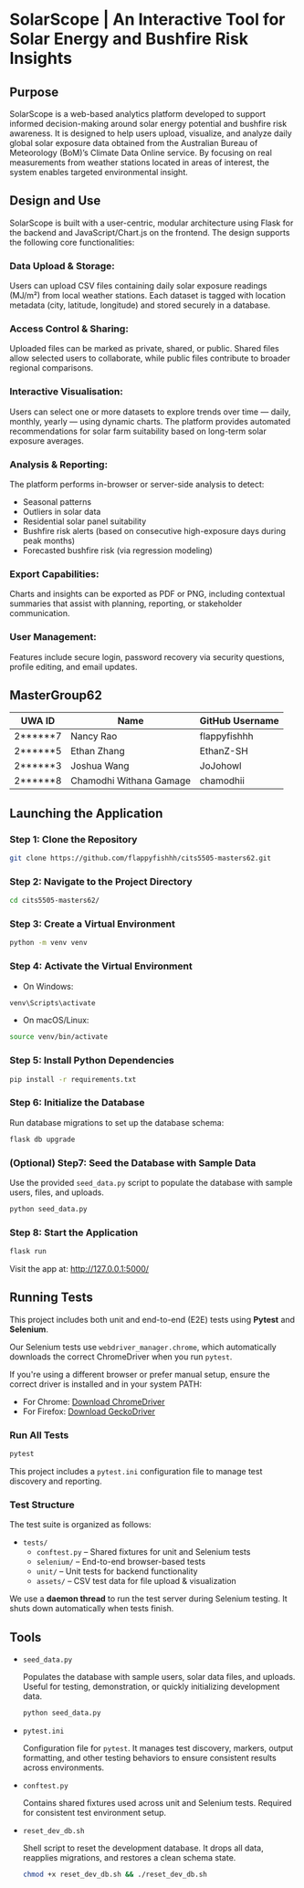 # SolarScope | An Interactive Tool for Solar Energy and Bushfire Risk Insights

## Purpose
SolarScope is a web-based analytics platform developed to support informed decision-making around solar energy potential and bushfire risk awareness. It is designed to help users upload, visualize, and analyze daily global solar exposure data obtained from the Australian Bureau of Meteorology (BoM)’s Climate Data Online service. By focusing on real measurements from weather stations located in areas of interest, the system enables targeted environmental insight.

## Design and Use
SolarScope is built with a user-centric, modular architecture using Flask for the backend and JavaScript/Chart.js on the frontend. The design supports the following core functionalities:

### Data Upload & Storage:
Users can upload CSV files containing daily solar exposure readings (MJ/m²) from local weather stations. Each dataset is tagged with location metadata (city, latitude, longitude) and stored securely in a database.

### Access Control & Sharing:
Uploaded files can be marked as private, shared, or public. Shared files allow selected users to collaborate, while public files contribute to broader regional comparisons.

### Interactive Visualisation:
Users can select one or more datasets to explore trends over time — daily, monthly, yearly — using dynamic charts. The platform provides automated recommendations for solar farm suitability based on long-term solar exposure averages.

### Analysis & Reporting:
The platform performs in-browser or server-side analysis to detect:
- Seasonal patterns
- Outliers in solar data
- Residential solar panel suitability
- Bushfire risk alerts (based on consecutive high-exposure days during peak months)
- Forecasted bushfire risk (via regression modeling)

### Export Capabilities:
Charts and insights can be exported as PDF or PNG, including contextual summaries that assist with planning, reporting, or stakeholder communication.

### User Management:
Features include secure login, password recovery via security questions, profile editing, and email updates.

## MasterGroup62

| UWA ID   | Name                    | GitHub Username |
| -------- | ----------------------- | --------------- |
| 2******7 | Nancy Rao               | flappyfishhh    |
| 2******5 | Ethan Zhang             | EthanZ-SH       |
| 2******3 | Joshua Wang             | JoJohowl        |
| 2******8 | Chamodhi Withana Gamage | chamodhii       |

## Launching the Application

### Step 1: Clone the Repository

```bash
git clone https://github.com/flappyfishhh/cits5505-masters62.git
```

### Step 2: Navigate to the Project Directory

```bash
cd cits5505-masters62/
```

### Step 3: Create a Virtual Environment

```bash
python -m venv venv
```

### Step 4: Activate the Virtual Environment

- On Windows:

```bash
venv\Scripts\activate
```

- On macOS/Linux:

```bash
source venv/bin/activate
```

### Step 5: Install Python Dependencies

```bash
pip install -r requirements.txt
```

### Step 6: Initialize the Database

Run database migrations to set up the database schema:

```bash
flask db upgrade
```

### (Optional) Step7: Seed the Database with Sample Data

Use the provided `seed_data.py` script to populate the database with sample users, files, and uploads.

```bash
python seed_data.py
```

### Step 8: Start the Application

```bash
flask run
```

Visit the app at: http://127.0.0.1:5000/

## Running Tests

This project includes both unit and end-to-end (E2E) tests using **Pytest** and **Selenium**.

Our Selenium tests use `webdriver_manager.chrome`, which automatically downloads the correct ChromeDriver when you run `pytest`.

If you're using a different browser or prefer manual setup, ensure the correct driver is installed and in your system PATH:
- For Chrome: [Download ChromeDriver](https://sites.google.com/chromium.org/driver/)
- For Firefox: [Download GeckoDriver](https://github.com/mozilla/geckodriver/releases)

### Run All Tests

```bash
pytest
```
This project includes a `pytest.ini` configuration file to manage test discovery and reporting.

### Test Structure
The test suite is organized as follows:

- `tests/`
  - `conftest.py` – Shared fixtures for unit and Selenium tests
  - `selenium/` – End-to-end browser-based tests
  - `unit/` – Unit tests for backend functionality
  - `assets/` – CSV test data for file upload & visualization

We use a **daemon thread** to run the test server during Selenium testing. It shuts down automatically when tests finish.

## Tools
- `seed_data.py`

  Populates the database with sample users, solar data files, and uploads. Useful for testing, demonstration, or quickly initializing development data.
  ```bash
  python seed_data.py
  ```
- `pytest.ini`

  Configuration file for `pytest`. It manages test discovery, markers, output formatting, and other testing behaviors to ensure consistent results across environments.

- `conftest.py`

  Contains shared fixtures used across unit and Selenium tests. Required for consistent test environment setup.

- `reset_dev_db.sh`

  Shell script to reset the development database. It drops all data, reapplies migrations, and restores a clean schema state.
  ```bash
  chmod +x reset_dev_db.sh && ./reset_dev_db.sh
  ```
